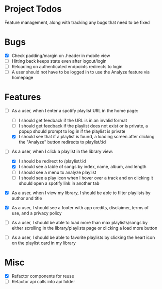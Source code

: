 # Project Todos
Feature management, along with tracking any bugs that need to be fixed
# Bugs
- [x] Check padding/margin on .header in mobile view
- [ ] Hitting back keeps state even after logout/login
- [ ] Reloading on authenticated endpoints redirects to login
- [ ] A user should not have to be logged in to use the Analyze feature via homepage

# Features
- [ ] As a user, when I enter a spotify playlist URL in the home page:
  - [ ] I should get feedback if the URL is in an invalid format
  - [ ] I should get feedback if the playlist does not exist or is private, a popup should prompt to log in if the playlist is private
  - [x] I should see that if a playlist is found, a loading screen after clicking the "Analyze" button redirects to playlist/:id
- [ ] As a user, when I click a playlist in the library view:
  - [x] I should be redirect to /playlist/:id
  - [x] I should see a table of songs by index, name, album, and length
  - [ ] I should see a menu to analyze playlist
  - [ ] I should see a play icon when I hover over a track and on clicking it should open a spotify link in another tab
- [x] As a user, when I view my library, I should be able to filter playlists by author and title
- [x] As a user, I should see a footer with app credits, disclaimer, terms of use, and a privacy policy
- [ ] As a user, I should be able to load more than max playlists/songs by either scrolling in the library/playlists page or clicking a load more button
- [ ] As a user, I should be able to favorite playlists by clicking the heart icon on the playlist card in my library


# Misc
- [x] Refactor components for reuse
- [ ] Refactor api calls into api folder
